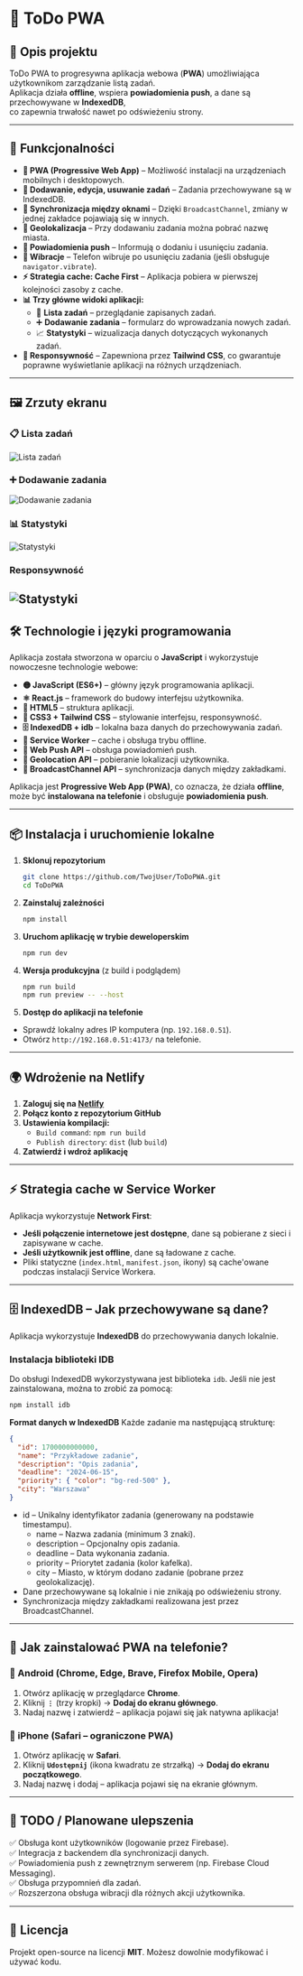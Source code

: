 # 📌 ToDo PWA

## 📖 Opis projektu
ToDo PWA to progresywna aplikacja webowa (**PWA**) umożliwiająca użytkownikom zarządzanie listą zadań.  
Aplikacja działa **offline**, wspiera **powiadomienia push**, a dane są przechowywane w **IndexedDB**,  
co zapewnia trwałość nawet po odświeżeniu strony.

---

## 🚀 Funkcjonalności
- **📱 PWA (Progressive Web App)** – Możliwość instalacji na urządzeniach mobilnych i desktopowych.
- **📌 Dodawanie, edycja, usuwanie zadań** – Zadania przechowywane są w IndexedDB.
- **🔄 Synchronizacja między oknami** – Dzięki `BroadcastChannel`, zmiany w jednej zakładce pojawiają się w innych.
- **📍 Geolokalizacja** – Przy dodawaniu zadania można pobrać nazwę miasta.
- **🔔 Powiadomienia push** – Informują o dodaniu i usunięciu zadania.
- **📳 Wibracje** – Telefon wibruje po usunięciu zadania (jeśli obsługuje `navigator.vibrate`).
- **⚡ Strategia cache: Cache First** – Aplikacja pobiera w pierwszej kolejności zasoby z cache.
- **📊 Trzy główne widoki aplikacji:**
  - 📝 **Lista zadań** – przeglądanie zapisanych zadań.
  - ➕ **Dodawanie zadania** – formularz do wprowadzania nowych zadań.
  - 📈 **Statystyki** – wizualizacja danych dotyczących wykonanych zadań.
- **📏 Responsywność** – Zapewniona przez **Tailwind CSS**, co gwarantuje poprawne wyświetlanie aplikacji na różnych urządzeniach.

---

## 🖼 Zrzuty ekranu

### 📋 Lista zadań
![Lista zadań](public/screenshot-wide.png)

### ➕ Dodawanie zadania
![Dodawanie zadania](public/add_task.png)

### 📊 Statystyki
![Statystyki](public/stats.png)

### Responsywność
![Statystyki](public/screenshot.png)
---

## 🛠 Technologie i języki programowania

Aplikacja została stworzona w oparciu o **JavaScript** i wykorzystuje nowoczesne technologie webowe:

- **🟡 JavaScript (ES6+)** – główny język programowania aplikacji.
- **⚛ React.js** – framework do budowy interfejsu użytkownika.
- **📜 HTML5** – struktura aplikacji.
- **🎨 CSS3 + Tailwind CSS** – stylowanie interfejsu, responsywność.
- **🗄 IndexedDB + idb** – lokalna baza danych do przechowywania zadań.
- **📡 Service Worker** – cache i obsługa trybu offline.
- **🔔 Web Push API** – obsługa powiadomień push.
- **📍 Geolocation API** – pobieranie lokalizacji użytkownika.
- **🔄 BroadcastChannel API** – synchronizacja danych między zakładkami.

Aplikacja jest **Progressive Web App (PWA)**, co oznacza, że działa **offline**,  
może być **instalowana na telefonie** i obsługuje **powiadomienia push**.

---

## 📦 Instalacja i uruchomienie lokalne

1. **Sklonuj repozytorium**
   ```sh
   git clone https://github.com/TwojUser/ToDoPWA.git
   cd ToDoPWA
2. **Zainstaluj zależności**
   ```sh
   npm install
3. **Uruchom aplikację w trybie deweloperskim**
   ```sh
   npm run dev
4. **Wersja produkcyjna** (z build i podglądem)
   ```sh
   npm run build
   npm run preview -- --host
5. **Dostęp do aplikacji na telefonie**
  - Sprawdź lokalny adres IP komputera (np. `192.168.0.51`).
  - Otwórz `http://192.168.0.51:4173/` na telefonie.

---

## 🌍 Wdrożenie na Netlify

1. **Zaloguj się na [Netlify](https://www.netlify.com/)**
2. **Połącz konto z repozytorium GitHub**
3. **Ustawienia kompilacji:**
   - `Build command`: `npm run build`
   - `Publish directory`: `dist` (lub `build`)
4. **Zatwierdź i wdroż aplikację**

---

## ⚡ Strategia cache w Service Worker

Aplikacja wykorzystuje **Network First**:
- **Jeśli połączenie internetowe jest dostępne**, dane są pobierane z sieci i zapisywane w cache.
- **Jeśli użytkownik jest offline**, dane są ładowane z cache.
- Pliki statyczne (`index.html`, `manifest.json`, ikony) są cache'owane podczas instalacji Service Workera.

---



## 🗄 IndexedDB – Jak przechowywane są dane?

Aplikacja wykorzystuje **IndexedDB** do przechowywania danych lokalnie.

### **Instalacja biblioteki IDB**
Do obsługi IndexedDB wykorzystywana jest biblioteka `idb`. Jeśli nie jest zainstalowana, można to zrobić za pomocą:
```sh
npm install idb
```
**Format danych w IndexedDB**
Każde zadanie ma następującą strukturę:
```json
{
  "id": 1700000000000,
  "name": "Przykładowe zadanie",
  "description": "Opis zadania",
  "deadline": "2024-06-15",
  "priority": { "color": "bg-red-500" },
  "city": "Warszawa"
}
```
  -	id – Unikalny identyfikator zadania (generowany na podstawie timestampu).
	-	name – Nazwa zadania (minimum 3 znaki).
	-	description – Opcjonalny opis zadania.
	-	deadline – Data wykonania zadania.
	-	priority – Priorytet zadania (kolor kafelka).
	-	city – Miasto, w którym dodano zadanie (pobrane przez geolokalizację).
- Dane przechowywane są lokalnie i nie znikają po odświeżeniu strony.
- Synchronizacja między zakładkami realizowana jest przez BroadcastChannel.
	
---


## 📱 Jak zainstalować PWA na telefonie?

### **📌 Android (Chrome, Edge, Brave, Firefox Mobile, Opera)**
1. Otwórz aplikację w przeglądarce **Chrome**.
2. Kliknij **`⋮`** (trzy kropki) → **Dodaj do ekranu głównego**.
3. Nadaj nazwę i zatwierdź – aplikacja pojawi się jak natywna aplikacja!

### **📌 iPhone (Safari – ograniczone PWA)**
1. Otwórz aplikację w **Safari**.
2. Kliknij **`Udostępnij`** (ikona kwadratu ze strzałką) → **Dodaj do ekranu początkowego**.
3. Nadaj nazwę i dodaj – aplikacja pojawi się na ekranie głównym.

---

## 📌 TODO / Planowane ulepszenia
✅ Obsługa kont użytkowników (logowanie przez Firebase).  
✅ Integracja z backendem dla synchronizacji danych.  
✅ Powiadomienia push z zewnętrznym serwerem (np. Firebase Cloud Messaging).  
✅ Obsługa przypomnień dla zadań.  
✅ Rozszerzona obsługa wibracji dla różnych akcji użytkownika.

---

## 📜 Licencja

Projekt open-source na licencji **MIT**. Możesz dowolnie modyfikować i używać kodu.
